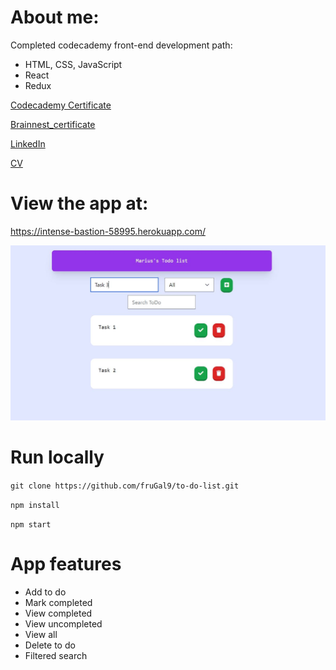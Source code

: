 # About me:

Completed codecademy front-end development path:
- HTML, CSS, JavaScript
- React
- Redux

[Codecademy Certificate](https://github.com/fruGal9/to-do-list/blob/main/public/MariusC_certificate_Codecademy.pdf)

[Brainnest_certificate](https://github.com/fruGal9/to-do-list/blob/main/public/Marius_Ciobanu.pdf)

[LinkedIn](https://www.linkedin.com/in/marius-ciobanu-359478160/)

[CV](https://github.com/fruGal9/to-do-list/blob/main/public/CV_Marius_Ciobanu_en.pdf)

# View the app at:
https://intense-bastion-58995.herokuapp.com/

![Main Page](https://github.com/fruGal9/to-do-list/blob/main/public/screenshot.JPG?raw=true)

# Run locally 

`git clone https://github.com/fruGal9/to-do-list.git`

`npm install`

`npm start`

# App features

- Add to do
- Mark completed
- View completed
- View uncompleted
- View all
- Delete to do
- Filtered search   

